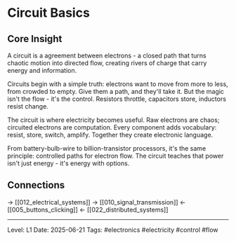# Circuit Basics

## Core Insight
A circuit is a agreement between electrons - a closed path that turns chaotic motion into directed flow, creating rivers of charge that carry energy and information.

Circuits begin with a simple truth: electrons want to move from more to less, from crowded to empty. Give them a path, and they'll take it. But the magic isn't the flow - it's the control. Resistors throttle, capacitors store, inductors resist change.

The circuit is where electricity becomes useful. Raw electrons are chaos; circuited electrons are computation. Every component adds vocabulary: resist, store, switch, amplify. Together they create electronic language.

From battery-bulb-wire to billion-transistor processors, it's the same principle: controlled paths for electron flow. The circuit teaches that power isn't just energy - it's energy with options.

## Connections
→ [[012_electrical_systems]]
→ [[010_signal_transmission]]
← [[005_buttons_clicking]]
← [[022_distributed_systems]]

---
Level: L1
Date: 2025-06-21
Tags: #electronics #electricity #control #flow